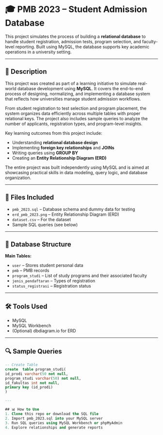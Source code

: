 # 🎓 PMB 2023 – Student Admission Database

This project simulates the process of building a **relational database** to handle student registration, admission tests, program selection, and faculty-level reporting. Built using MySQL, the database supports key academic operations in a university setting.

---

## 📝 Description

This project was created as part of a learning initiative to simulate real-world database development using **MySQL**. It covers the end-to-end process of designing, normalizing, and implementing a database system that reflects how universities manage student admission workflows.

From student registration to test selection and program placement, the system organizes data efficiently across multiple tables with proper relational keys. The project also includes sample queries to analyze the number of applicants, registration types, and program-level insights.

Key learning outcomes from this project include:
- Understanding **relational database design**
- Implementing **foreign key relationships** and **JOINs**
- Writing queries using **GROUP BY**
- Creating an **Entity Relationship Diagram (ERD)**

The entire project was built independently using MySQL and is aimed at showcasing practical skills in data modeling, query logic, and database organization.

---

## 📂 Files Included

- `pmb_2023.sql` – Database schema and dummy data for testing
- `erd_pmb_2023.png` – Entity Relationship Diagram (ERD)    
- `dataset.csv` – For the dataset 
- Sample SQL queries (see below)

---

## 🧱 Database Structure

**Main Tables:**
- `user` – Stores student personal data
- `pmb` – PMB records
- `program_studi` – List of study programs and their associated faculty
- `jenis_pendaftaran` – Types of registration
- `status_registrasi` – Registration status

---

## 🛠 Tools Used

- MySQL  
- MySQL Workbench  
- (Optional) dbdiagram.io for ERD  

---

## 🔍 Sample Queries

```sql
-- Create Table
create	table program_studi(
id_prodi varchar(50 not null,
program_studi varchar(50) not null,
id_fakultas int not null,
primary key (id_prodi)
)

---

## 📊 How to Use
1. Clone this repo or download the SQL file
2. Import pmb_2023.sql into your MySQL server
3. Run SQL queries using MySQL Workbench or phpMyAdmin
4. Explore relationships and generate reports
